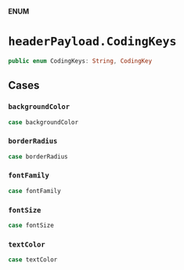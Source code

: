 **ENUM**

# `headerPayload.CodingKeys`

```swift
public enum CodingKeys: String, CodingKey
```

## Cases
### `backgroundColor`

```swift
case backgroundColor
```

### `borderRadius`

```swift
case borderRadius
```

### `fontFamily`

```swift
case fontFamily
```

### `fontSize`

```swift
case fontSize
```

### `textColor`

```swift
case textColor
```

